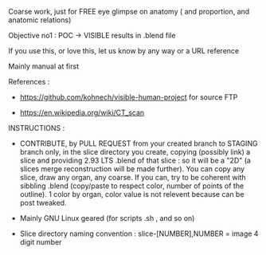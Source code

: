 Coarse work, just for FREE eye glimpse on anatomy ( and proportion, and anatomic relations)

Objective no1 : POC -> VISIBLE  results in .blend file

If you use this, or love this, let us know by any way or a URL reference 

Mainly manual at first 

References : 
- https://github.com/kohnech/visible-human-project for source FTP

- https://en.wikipedia.org/wiki/CT_scan

INSTRUCTIONS :

- CONTRIBUTE, by PULL REQUEST from your created branch to STAGING branch only, in the slice directory you create, copying (possibly link) a slice and providing 2.93 LTS .blend of that slice : so it will be a "2D" (a slices merge reconstruction will be made further). You can copy any slice, draw any organ, any coarse. If you can, try to be coherent with sibbling .blend (copy/paste to respect color, number of points of the outline). 1 color by organ, color value is not relevent because can be post tweaked.

- Mainly GNU Linux geared (for scripts .sh , and so on)

- Slice directory naming convention : slice-[NUMBER],NUMBER = image 4 digit number
